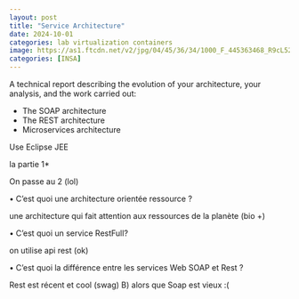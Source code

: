 ```yaml
---
layout: post
title: "Service Architecture"
date: 2024-10-01
categories: lab virtualization containers
image: https://as1.ftcdn.net/v2/jpg/04/45/36/34/1000_F_445363468_R9cL520O5iyHBip1R9h13OkliIaVZIGN.jpg
categories: [INSA]
---
```


A technical report describing the evolution of your architecture, your analysis, and the work carried out:
- The SOAP architecture
- The REST architecture
- Microservices architecture

Use Eclipse JEE

la partie 1*

On passe au 2 (lol)

• C’est quoi une architecture orientée ressource ?

une architecture qui fait attention aux ressources de la planète (bio +)

• C’est quoi un service RestFull?

on utilise api rest (ok)

• C’est quoi la différence entre les services Web SOAP et Rest ?

Rest est récent et cool (swag) B) alors que Soap est vieux :(
